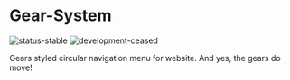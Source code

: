 # Gear-System
![status-stable](https://img.shields.io/badge/status-stable-brightgreen.svg)
![development-ceased](https://img.shields.io/badge/development-ceased-lightgrey.svg)

Gears styled circular navigation menu for website. And yes, the gears do move!

